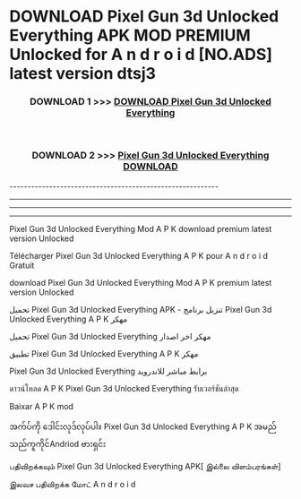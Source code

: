 # DOWNLOAD Pixel Gun 3d Unlocked Everything  APK MOD PREMIUM Unlocked for A n d r o i d [NO.ADS] latest version dtsj3 



<div align="center">

<h3>DOWNLOAD 1 >>> <a href="https://getmod2.web.app/?judul=Pixel Gun 3d Unlocked Everything ">DOWNLOAD Pixel Gun 3d Unlocked Everything </a></h3><br>

<h3>DOWNLOAD 2 >>> <a href="https://getmod2.web.app/?judul=Pixel Gun 3d Unlocked Everything ">Pixel Gun 3d Unlocked Everything  DOWNLOAD </a></h3>

</div>
----------------------------------------------------------

----------------------------------------------------------

----------------------------------------------------------

----------------------------------------------------------

Pixel Gun 3d Unlocked Everything  Mod A P K download premium latest version Unlocked

Télécharger Pixel Gun 3d Unlocked Everything  A P K pour A n d r o i d Gratuit

download Pixel Gun 3d Unlocked Everything  Mod A P K premium latest version Unlocked

تحميل Pixel Gun 3d Unlocked Everything  APK - تنزيل برنامج Pixel Gun 3d Unlocked Everything  A P K مهكر

تحميل Pixel Gun 3d Unlocked Everything  مهكر اخر اصدار

تطبيق Pixel Gun 3d Unlocked Everything  A P K مهكر

Pixel Gun 3d Unlocked Everything  برابط مباشر للاندرويد

ดาวน์โหลด A P K Pixel Gun 3d Unlocked Everything  รับเวอร์ชันล่าสุด

Baixar A P K mod

အက်ပ်ကို ဒေါင်းလုဒ်လုပ်ပါ။ Pixel Gun 3d Unlocked Everything  A P K အမည်သည်ကူကိုင်Andriod ဗားရှင်း

பதிவிறக்கவும் Pixel Gun 3d Unlocked Everything  APK[ இல்லை விளம்பரங்கள்] 
 
இலவச பதிவிறக்க மோட் A n d r o i d



